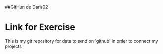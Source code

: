 ##GitHun de Daris02
# Link for Exercise 
This is my git repository for data to send on 'github' in order to connect my projects
